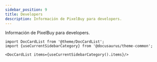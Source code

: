 ```yaml
---
sidebar_position: 9
title: Developers
description: Información de PixelBuy para developers.
---
```


Información de PixelBuy para developers.

```mdx-code-block
import DocCardList from '@theme/DocCardList';
import {useCurrentSidebarCategory} from '@docusaurus/theme-common';

<DocCardList items={useCurrentSidebarCategory().items}/>
```
